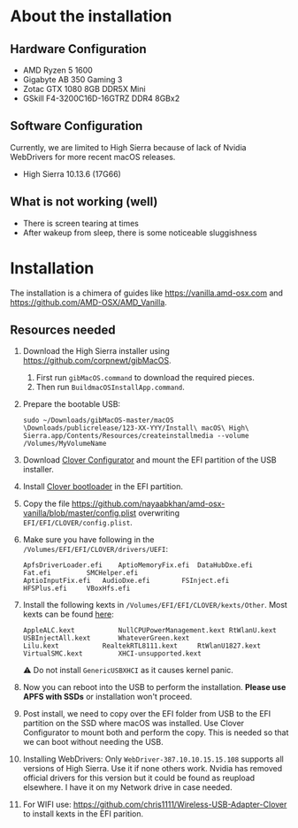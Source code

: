 # About the installation

## Hardware Configuration

- AMD Ryzen 5 1600
- Gigabyte AB 350 Gaming 3
- Zotac GTX 1080 8GB DDR5X Mini
- GSkill F4-3200C16D-16GTRZ DDR4 8GBx2

## Software Configuration

Currently, we are limited to High Sierra because of lack of Nvidia WebDrivers for more recent macOS releases.

- High Sierra 10.13.6 (17G66)

## What is not working (well)

- There is screen tearing at times
- After wakeup from sleep, there is some noticeable sluggishness

# Installation

The installation is a chimera of guides like https://vanilla.amd-osx.com and https://github.com/AMD-OSX/AMD_Vanilla.

## Resources needed

1. Download the High Sierra installer using https://github.com/corpnewt/gibMacOS.
    1. First run `gibMacOS.command` to download the required pieces.
    2. Then run `BuildmacOSInstallApp.command`.
    
2. Prepare the bootable USB:
   
    ```
    sudo ~/Downloads/gibMacOS-master/macOS \Downloads/publicrelease/123-XX-YYY/Install\ macOS\ High\ Sierra.app/Contents/Resources/createinstallmedia --volume /Volumes/MyVolumeName
    ```
    
3. Download [Clover Configurator](https://mackie100projects.altervista.org/download-clover-configurator/) and mount the EFI partition of the USB installer.

4. Install [Clover bootloader](https://github.com/CloverHackyColor/CloverBootloader/releases) in the EFI partition.

5. Copy the file https://github.com/nayaabkhan/amd-osx-vanilla/blob/master/config.plist overwriting `EFI/EFI/CLOVER/config.plist`.

6. Make sure you have following in the `/Volumes/EFI/EFI/CLOVER/drivers/UEFI`:

    ```
    ApfsDriverLoader.efi	AptioMemoryFix.efi	DataHubDxe.efi		Fat.efi			SMCHelper.efi
    AptioInputFix.efi	AudioDxe.efi		FSInject.efi		HFSPlus.efi		VBoxHfs.efi
    ```
 
7. Install the following kexts in `/Volumes/EFI/EFI/CLOVER/kexts/Other`. Most kexts can be found [here](https://1drv.ms/f/s!AiP7m5LaOED-m-J8-MLJGnOgAqnjGw):

    ```
    AppleALC.kext			NullCPUPowerManagement.kext	RtWlanU.kext			USBInjectAll.kext		WhateverGreen.kext
    Lilu.kext			RealtekRTL8111.kext		RtWlanU1827.kext		VirtualSMC.kext			XHCI-unsupported.kext
    ```
    
    ⚠️ Do not install `GenericUSBXHCI` as it causes kernel panic.
 
8. Now you can reboot into the USB to perform the installation. **Please use APFS with SSDs** or installation won't proceed.

9. Post install, we need to copy over the EFI folder from USB to the EFI partition on the SSD where macOS was installed. Use Clover Configurator to mount both and perform the copy. This is needed so that we can boot without needing the USB.

10. Installing WebDrivers: Only `WebDriver-387.10.10.15.15.108` supports all versions of High Sierra. Use it if none others work. Nvidia has removed official drivers for this version but it could be found as reupload elsewhere. I have it on my Network drive in case needed.

11. For WIFI use: https://github.com/chris1111/Wireless-USB-Adapter-Clover to install kexts in the EFI parition.
